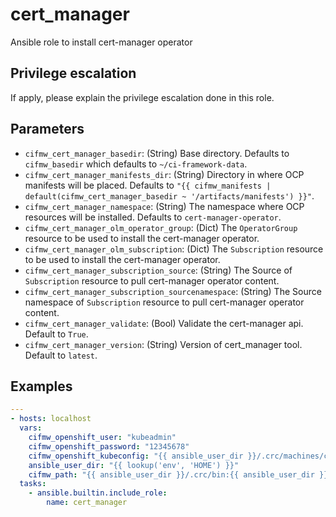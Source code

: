 # cert_manager

Ansible role to install cert-manager operator

## Privilege escalation
If apply, please explain the privilege escalation done in this role.

## Parameters
* `cifmw_cert_manager_basedir`: (String) Base directory. Defaults to `cifmw_basedir` which defaults to `~/ci-framework-data`.
* `cifmw_cert_manager_manifests_dir`: (String) Directory in where OCP manifests will be placed. Defaults to `"{{ cifmw_manifests | default(cifmw_cert_manager_basedir ~ '/artifacts/manifests') }}"`.
* `cifmw_cert_manager_namespace`: (String) The namespace where OCP resources will be installed. Defaults to `cert-manager-operator`.
* `cifmw_cert_manager_olm_operator_group`: (Dict) The `OperatorGroup` resource to be used to install the cert-manager operator.
* `cifmw_cert_manager_olm_subscription`: (Dict) The `Subscription` resource to be used to install the cert-manager operator.
* `cifmw_cert_manager_subscription_source`: (String) The Source of `Subscription` resource to pull cert-manager operator content.
* `cifmw_cert_manager_subscription_sourcenamespace`: (String) The Source namespace of `Subscription` resource to pull cert-manager operator content.
* `cifmw_cert_manager_validate`: (Bool) Validate the cert-manager api. Default to `True`.
* `cifmw_cert_manager_version`: (String) Version of cert_manager tool. Default to `latest`.

## Examples
```YAML
---
- hosts: localhost
  vars:
    cifmw_openshift_user: "kubeadmin"
    cifmw_openshift_password: "12345678"
    cifmw_openshift_kubeconfig: "{{ ansible_user_dir }}/.crc/machines/crc/kubeconfig"
    ansible_user_dir: "{{ lookup('env', 'HOME') }}"
    cifmw_path: "{{ ansible_user_dir }}/.crc/bin:{{ ansible_user_dir }}/.crc/bin/oc:{{ ansible_user_dir }}/bin:{{ ansible_env.PATH }}"
  tasks:
    - ansible.builtin.include_role:
        name: cert_manager
```
